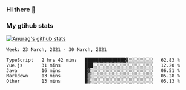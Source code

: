 ### Hi there 👋

### My gtihub stats

[![Anurag's github stats](https://github-readme-stats.vercel.app/api?username=gaozhidong)](https://github.com/gaozhidong/github-readme-stats)

<!--START_SECTION:waka-->
```text
Week: 23 March, 2021 - 30 March, 2021

TypeScript   2 hrs 42 mins   ███████████████▓░░░░░░░░░   62.83 % 
Vue.js       31 mins         ███░░░░░░░░░░░░░░░░░░░░░░   12.20 % 
Java         16 mins         █▓░░░░░░░░░░░░░░░░░░░░░░░   06.51 % 
Markdown     13 mins         █▒░░░░░░░░░░░░░░░░░░░░░░░   05.28 % 
Other        13 mins         █▒░░░░░░░░░░░░░░░░░░░░░░░   05.13 % 
```
<!--END_SECTION:waka-->